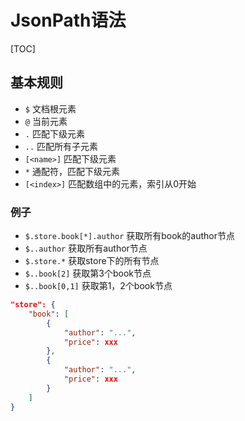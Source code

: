 



# JsonPath语法

[TOC]


## 基本规则
* `$` 文档根元素
* `@` 当前元素
* `.` 匹配下级元素
* `..` 匹配所有子元素
* `[<name>]` 匹配下级元素
* `*` 通配符，匹配下级元素
* `[<index>]` 匹配数组中的元素，索引从0开始


### 例子
* `$.store.book[*].author`  获取所有book的author节点
* `$..author`  获取所有author节点
* `$.store.*`  获取store下的所有节点
* `$..book[2]` 获取第3个book节点
* `$..book[0,1]` 获取第1，2个book节点


```json
"store": {
    "book": [
        {
            "author": "...",
            "price": xxx
        },
        {
            "author": "...",
            "price": xxx
        }
    ]
}
```